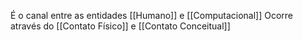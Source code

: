 É o canal entre as entidades [[Humano]] e [[Computacional]]
Ocorre através do [[Contato Físico]] e [[Contato Conceitual]]

